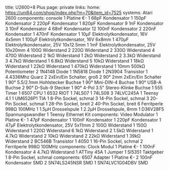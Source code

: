 title: U2600+8 Plus
page: private
links:
    home: https://uni64.com/shop/index.php?m=70&item_id=7525
systems:
    Atari 2600
components: console
    1 Platine €-
    1 68pF Kondensator
    1 150pF Kondensator
    2 220pF Kondensator
    1 820pF Kondensator
    9 1nF Kondensator
    3 10nF Kondensator
    4 68nF Kondensator
    12 100nF Kondensator
    2 220nF Kondensator
    1 470nF Kondensator
    1 10µF Elektrolytkondensator, 16V 4x5mm
    1 100µF Elektrolytkondensator, 16V 6x8mm
    1 470µF Elektrolytkondensator, 25V 10x12.5mm
    1 1mF Elektrolytkondensator, 25V 10x20mm
    4 100Ω Widerstand
    2 220Ω Widerstand
    2 330Ω Widerstand
    4 470Ω Widerstand
    2 1kΩ Widerstand
    1 2kΩ Widerstand
    2 3.3kΩ Widerstand
    3 4.7kΩ Widerstand
    1 6.8kΩ Widerstand
    5 10kΩ Widerstand
    1 18kΩ Widerstand
    1 22kΩ Widerstand
    1 470kΩ Widerstand
    1 10mm 500kΩ Potentiometer
    2 1N4148 Diode
    1 1N5818 Diode
    1 2N3904 Transistor
    1 4.4336Mhz Quarz
    2 2xEin/Ein Schalter, groß
    2 90° 2mm 2xEin/Ein Schalter
    1 90° 5.5/2.1mm Hohlstecker Buchse
    1 90° Mini-DIN-4 Buchse
    1 90° USB-A Buchse
    2 90° D-Sub-9 Stecker
    1 90° 4-Pol 3.5" Stereo-Klinke Buchse
    1 555 Timer
    1 6507 CPU
    1 6532 RIOT
    1 74LS07
    1 74LS08
    3 74LVC245A
    1 Teensy 4.1
    1 UM6526P1 TIA
    1 8-Pin Sockel, schmal
    3 14-Pin Sockel, schmal
    3 20-Pin Sockel, schmal
    1 28-Pin Sockel, breit
    2 40-Pin Sockel, breit
    6 Ferritperle 998Ω 100MHz
    1 1.5µH Drosselspule
    1 2.2µH Drosselspule, 8mm
    1 D36V28F5 Spannungswandler
    1 Teensy Ethernet Kit
components: Video Modulator
    1 Platine €-
    1 47pF Kondensator
    1 100nF Kondensator
    1 220pF Kondensator
    1 47µF Elektrolytkondensator, 25V 5x11mm
    2 100Ω Widerstand
    1 150Ω Widerstand
    1 220Ω Widerstand
    6 1kΩ Widerstand
    2 1.5kΩ Widerstand
    1 4.7kΩ Widerstand
    2 10kΩ Widerstand
    2 22kΩ Widerstand
    1 39kΩ Widerstand
    2 BC546B Transistor
    1 4050
    1 16-Pin Sockel, schmal
    2 Ferritperle 998Ω 100MHz
components: Clock Modul
    1 Platine €-
    1 100nF Kondensator
    4 4.7kΩ Widerstand
    1 ATTiny 45A
    1 Jumper
    1 SI5351 Taktgeber
    1 8-Pin Sockel, schmal
components: 6507 Adapter
    1 Platine €-
    2 100nF Kondensator SMD
    2 SN74LS245NSR SMD
    1 SN74LVC1G04DBV SMD
